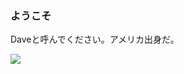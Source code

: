 ### ようこそ

Daveと呼んでください。アメリカ出身だ。

![](https://komarev.com/ghpvc/?username=davefriedman01&style=for-the-badge&label=N)
